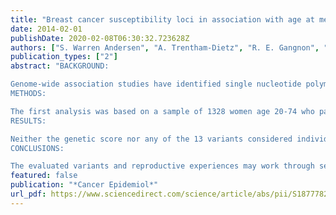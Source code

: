 ```yaml
---
title: "Breast cancer susceptibility loci in association with age at menarche, age at natural menopause and the reproductive lifespan"
date: 2014-02-01
publishDate: 2020-02-08T06:30:32.723628Z
authors: ["S. Warren Andersen", "A. Trentham-Dietz", "R. E. Gangnon", "J. M. Hampton", "H. G. Skinner", "C. D. Engelman", "B. E. Klein", "L. J. Titus", "K. M. Egan", "P. A. Newcomb"]
publication_types: ["2"]
abstract: "BACKGROUND:

Genome-wide association studies have identified single nucleotide polymorphisms (SNPs) associated with breast cancer risk. Some of these loci have unknown functional significance and may mediate the effects of hormonal exposures on breast cancer risk. We examined relationships between breast cancer susceptibility variants and menstrual/reproductive factors using data from two population-based studies.
METHODS:

The first analysis was based on a sample of 1328 women age 20-74 who participated as controls in a case-control study of breast cancer conducted in three U.S. states. We evaluated the associations between age at menarche, age at natural menopause and the reproductive lifespan with 13 previously identified breast cancer variants. Associations were also examined with a genetic score created as the sum of at-risk alleles across the 13 variants. For validation, significant results were evaluated in a second dataset comprised 1353 women age 43-86 recruited as part of a cohort study in Wisconsin.
RESULTS:

Neither the genetic score nor any of the 13 variants considered individually were associated with age at menarche or reproductive lifespan. Two SNPs were associated with age at natural menopause; every increase in the minor allele (A) of rs17468277 (CASP8) was associated with a 1.12 year decrease in menopause age (p=0.02). The minor allele (G) of rs10941679 (5p12) was associated with a 1.01 year increase in age at natural menopause (p=0.01). The results were not replicated in the validation cohort (B=-0.61, p=0.14 and B=-0.01, p=.0.98, respectively).
CONCLUSIONS:

The evaluated variants and reproductive experiences may work through separate pathways to influence breast cancer risk."
featured: false
publication: "*Cancer Epidemiol*"
url_pdf: https://www.sciencedirect.com/science/article/abs/pii/S1877782113001872?via%3Dihub
---
```


